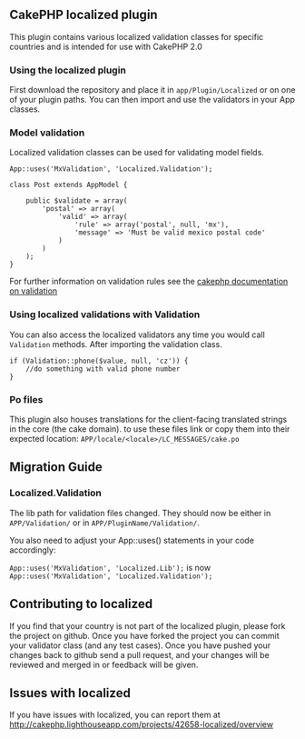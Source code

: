 ## CakePHP localized plugin

This plugin contains various localized validation classes for specific countries and is intended for use with CakePHP 2.0

### Using the localized plugin

First download the repository and place it in `app/Plugin/Localized` or on one of your plugin paths. You can then import and use the validators in your App classes.

### Model validation

Localized validation classes can be used for validating model fields.

	App::uses('MxValidation', 'Localized.Validation');

	class Post extends AppModel {

		public $validate = array(
			'postal' => array(
				'valid' => array(
					'rule' => array('postal', null, 'mx'),
					'message' => 'Must be valid mexico postal code'
				)
			)
		);
	}

For further information on validation rules see the [cakephp documentation on validation](http://book.cakephp.org/2.0/en/models/data-validation.html)

### Using localized validations with Validation

You can also access the localized validators any time you would call `Validation` methods. After importing the validation class.

	if (Validation::phone($value, null, 'cz')) {
		//do something with valid phone number
	}

### Po files

This plugin also houses translations for the client-facing translated strings in the core (the cake domain). to use these files link or copy them
into their expected location: `APP/locale/<locale>/LC_MESSAGES/cake.po`

## Migration Guide

### Localized.Validation
The lib path for validation files changed. They should now be either in `APP/Validation/` or in `APP/PluginName/Validation/`.

You also need to adjust your App::uses() statements in your code accordingly:

`App::uses('MxValidation', 'Localized.Lib');` is now `App::uses('MxValidation', 'Localized.Validation');`

## Contributing to localized

If you find that your country is not part of the localized plugin, please fork the project on github.  Once you have forked the project you can commit your validator class (and any test cases).  Once you have pushed your changes back to github send a pull request, and your changes will be reviewed and merged in or feedback will be given.

## Issues with localized

If you have issues with localized, you can report them at http://cakephp.lighthouseapp.com/projects/42658-localized/overview